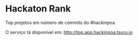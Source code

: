 # Hackaton Rank
Top projetos em número de commits do #hackinpoa

O serviço tá disponível em:
http://top.app.hackinpoa.tsuru.io
